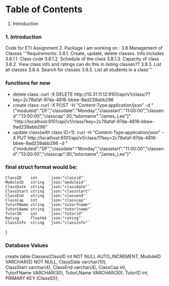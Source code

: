 # Table of Contents
1. Introduction


### 1. Introduction
Code for ETI Assignment 2. 
Package I am working on : 3.8 Management of Classes
'''Requirements:
3.8.1.	Create, update, delete classes. Info includes
3.8.1.1.	Class code
3.8.1.2.	Schedule of the class
3.8.1.3.	Capacity of class
3.8.2.	View class info and ratings can do this  in listing classes??
3.8.3.	List all classes
3.8.4.	Search for classes
3.8.5.	List all students in a class'''



### functions for now
<ul><li>delete class:
curl -X DELETE http://10.31.11.12:9101/api/v1/class/7?key=2c78afaf-97da-4816-bbee-9ad239abb296</li>
<li>create class:
curl -X POST -H "Content-Type:application/json" -d "{"moduleid":"DF","classdate":"Monday","classstart":"11:00:00","classend":"13:00:00","classcap":30,"tutorname":"James_Lee"}" "http://localhost:9101/api/v1/class?key=2c78afaf-97da-4816-bbee-9ad239abb296"</li>
<li>update class(with class ID=1):
curl -H "Content-Type:application/json" -X PUT http://localhost:9101/api/v1/class/1?key=2c78afaf-97da-4816-bbee-9ad239abb296 -d "{"moduleid":"DF","classdate":"Monday","classstart":"11:00:00","classend":"13:00:00","classcap":30,"tutorname":"James_Lee"}"</li>
</ul>

### final struct format would be:
	ClassID    int     `json:"classid"`  
	ModuleID   string  `json:"moduleid"` 
	ClassDate  string  `json:"classdate"`
	ClassStart string  `json:"classstart"`
	ClassEnd   string  `json:"classend"`
	ClassCap   int     `json:"classcap"`
	TutorFName string  `json:"tutorfname"` 
	TutorLName string  `json:"tutorlname"` 
	TutorID    int     `json:"tutorid"`    
	Rating     float64 `json:"rating"`     
	ClassInfo  string  `json:"classinfo"`  
}

### Database Values
create table Classes(ClassID int NOT NULL AUTO_INCREMENT, 
	ModuleID VARCHAR(5) NOT NULL,
	ClassDate varchar(10),  
	ClassStart  varchar(4), 
	ClassEnd varchar(4),
    ClassCap int,  
	TutorFName VARCHAR(30),
    TutorLName VARCHAR(30),
    TutorID int,
    PRIMARY KEY (ClassID));